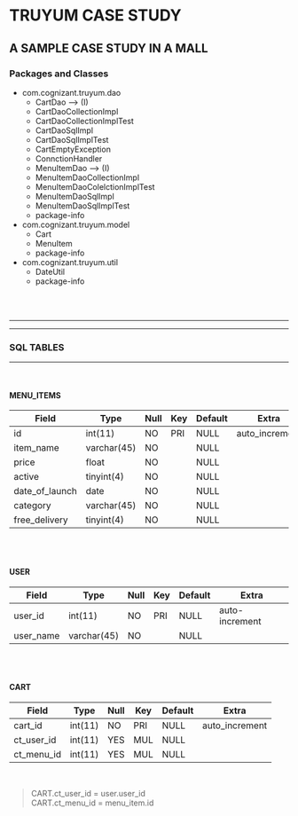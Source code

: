 # TRUYUM CASE STUDY

## A SAMPLE CASE STUDY IN A MALL

### Packages and Classes

* com.cognizant.truyum.dao
  * CartDao  --> (I)
  * CartDaoCollectionImpl
  * CartDaoCollectionImplTest
  * CartDaoSqlImpl
  * CartDaoSqlImplTest
  * CartEmptyException
  * ConnctionHandler
  * MenuItemDao  --> (I)
  * MenuItemDaoCollectionImpl
  * MenuItemDaoColelctionImplTest
  * MenuItemDaoSqlImpl
  * MenuItemDaoSqlImplTest
  * package-info
* com.cognizant.truyum.model
  * Cart
  * MenuItem
  * package-info
* com.cognizant.truyum.util
  * DateUtil
  * package-info


<br>
<br>

---
---
### SQL TABLES
---
<br>

#### MENU_ITEMS

|Field| Type|Null|Key|Default|Extra|
|---|---|---|---|---|---|
|id|int(11)|NO|PRI|NULL|auto_increment|
|item_name|varchar(45)|NO||NULL||
|price|float|NO||NULL||
|active|tinyint(4)|NO||NULL||
|date_of_launch|date|NO||NULL||
|category|varchar(45)|NO||NULL||
|free_delivery|tinyint(4)|NO||NULL||  

<br>
<br>
  
#### USER

|Field| Type|Null|Key|Default|Extra|
|---|---|---|---|---|---|
|user_id|int(11)|NO|PRI|NULL|auto-increment|
|user_name|varchar(45)|NO||NULL||

<br>
<br>
  
#### CART

|Field| Type|Null|Key|Default|Extra|
|---|---|---|---|---|---|
|cart_id|int(11)|NO|PRI|NULL|auto_increment|
|ct_user_id|int(11)|YES|MUL|NULL||
|ct_menu_id|int(11)|YES|MUL|NULL||

<br>

> CART.ct_user_id = user.user_id  
> CART.ct_menu_id = menu_item.id
